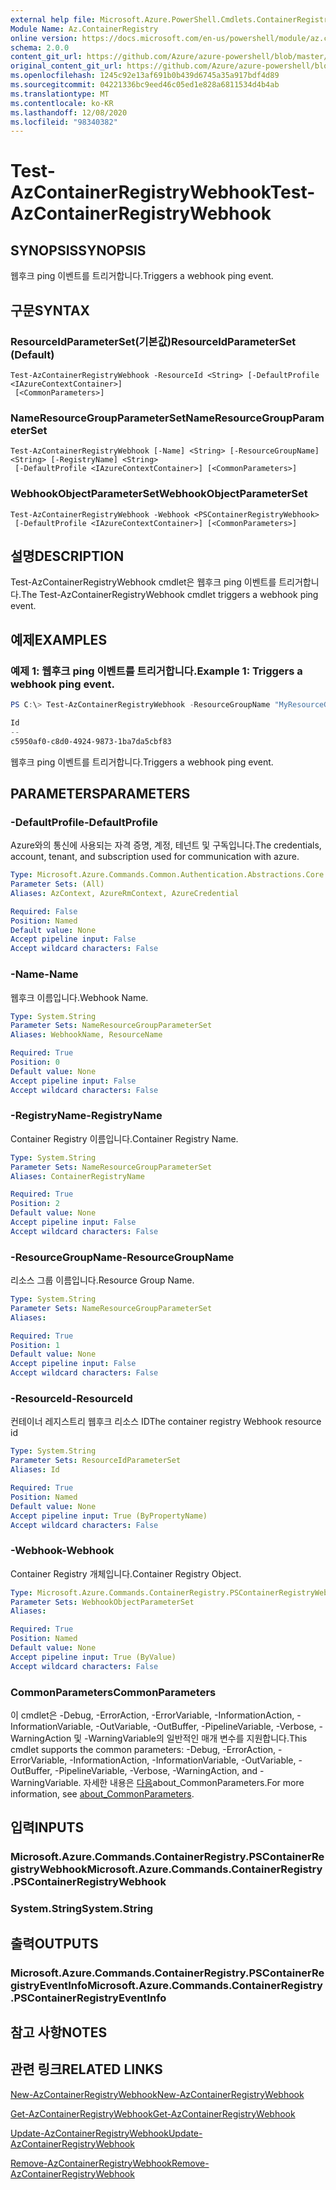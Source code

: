 ```yaml
---
external help file: Microsoft.Azure.PowerShell.Cmdlets.ContainerRegistry.dll-Help.xml
Module Name: Az.ContainerRegistry
online version: https://docs.microsoft.com/en-us/powershell/module/az.containerregistry/test-azcontainerregistrywebhook
schema: 2.0.0
content_git_url: https://github.com/Azure/azure-powershell/blob/master/src/ContainerRegistry/ContainerRegistry/help/Test-AzContainerRegistryWebhook.md
original_content_git_url: https://github.com/Azure/azure-powershell/blob/master/src/ContainerRegistry/ContainerRegistry/help/Test-AzContainerRegistryWebhook.md
ms.openlocfilehash: 1245c92e13af691b0b439d6745a35a917bdf4d89
ms.sourcegitcommit: 04221336bc9eed46c05ed1e828a6811534d4b4ab
ms.translationtype: MT
ms.contentlocale: ko-KR
ms.lasthandoff: 12/08/2020
ms.locfileid: "98340382"
---
```

# <span data-ttu-id="d4a93-101">Test-AzContainerRegistryWebhook</span><span class="sxs-lookup"><span data-stu-id="d4a93-101">Test-AzContainerRegistryWebhook</span></span>

## <span data-ttu-id="d4a93-102">SYNOPSIS</span><span class="sxs-lookup"><span data-stu-id="d4a93-102">SYNOPSIS</span></span>
<span data-ttu-id="d4a93-103">웹후크 ping 이벤트를 트리거합니다.</span><span class="sxs-lookup"><span data-stu-id="d4a93-103">Triggers a webhook ping event.</span></span>

## <span data-ttu-id="d4a93-104">구문</span><span class="sxs-lookup"><span data-stu-id="d4a93-104">SYNTAX</span></span>

### <span data-ttu-id="d4a93-105">ResourceIdParameterSet(기본값)</span><span class="sxs-lookup"><span data-stu-id="d4a93-105">ResourceIdParameterSet (Default)</span></span>
```
Test-AzContainerRegistryWebhook -ResourceId <String> [-DefaultProfile <IAzureContextContainer>]
 [<CommonParameters>]
```

### <span data-ttu-id="d4a93-106">NameResourceGroupParameterSet</span><span class="sxs-lookup"><span data-stu-id="d4a93-106">NameResourceGroupParameterSet</span></span>
```
Test-AzContainerRegistryWebhook [-Name] <String> [-ResourceGroupName] <String> [-RegistryName] <String>
 [-DefaultProfile <IAzureContextContainer>] [<CommonParameters>]
```

### <span data-ttu-id="d4a93-107">WebhookObjectParameterSet</span><span class="sxs-lookup"><span data-stu-id="d4a93-107">WebhookObjectParameterSet</span></span>
```
Test-AzContainerRegistryWebhook -Webhook <PSContainerRegistryWebhook>
 [-DefaultProfile <IAzureContextContainer>] [<CommonParameters>]
```

## <span data-ttu-id="d4a93-108">설명</span><span class="sxs-lookup"><span data-stu-id="d4a93-108">DESCRIPTION</span></span>
<span data-ttu-id="d4a93-109">Test-AzContainerRegistryWebhook cmdlet은 웹후크 ping 이벤트를 트리거합니다.</span><span class="sxs-lookup"><span data-stu-id="d4a93-109">The Test-AzContainerRegistryWebhook cmdlet triggers a webhook ping event.</span></span>

## <span data-ttu-id="d4a93-110">예제</span><span class="sxs-lookup"><span data-stu-id="d4a93-110">EXAMPLES</span></span>

### <span data-ttu-id="d4a93-111">예제 1: 웹후크 ping 이벤트를 트리거합니다.</span><span class="sxs-lookup"><span data-stu-id="d4a93-111">Example 1: Triggers a webhook ping event.</span></span>
```powershell
PS C:\> Test-AzContainerRegistryWebhook -ResourceGroupName "MyResourceGroup" -RegistryName "MyRegistry" -Name "webhook001"

Id
--
c5950af0-c8d0-4924-9873-1ba7da5cbf83
```

<span data-ttu-id="d4a93-112">웹후크 ping 이벤트를 트리거합니다.</span><span class="sxs-lookup"><span data-stu-id="d4a93-112">Triggers a webhook ping event.</span></span>

## <span data-ttu-id="d4a93-113">PARAMETERS</span><span class="sxs-lookup"><span data-stu-id="d4a93-113">PARAMETERS</span></span>

### <span data-ttu-id="d4a93-114">-DefaultProfile</span><span class="sxs-lookup"><span data-stu-id="d4a93-114">-DefaultProfile</span></span>
<span data-ttu-id="d4a93-115">Azure와의 통신에 사용되는 자격 증명, 계정, 테넌트 및 구독입니다.</span><span class="sxs-lookup"><span data-stu-id="d4a93-115">The credentials, account, tenant, and subscription used for communication with azure.</span></span>

```yaml
Type: Microsoft.Azure.Commands.Common.Authentication.Abstractions.Core.IAzureContextContainer
Parameter Sets: (All)
Aliases: AzContext, AzureRmContext, AzureCredential

Required: False
Position: Named
Default value: None
Accept pipeline input: False
Accept wildcard characters: False
```

### <span data-ttu-id="d4a93-116">-Name</span><span class="sxs-lookup"><span data-stu-id="d4a93-116">-Name</span></span>
<span data-ttu-id="d4a93-117">웹후크 이름입니다.</span><span class="sxs-lookup"><span data-stu-id="d4a93-117">Webhook Name.</span></span>

```yaml
Type: System.String
Parameter Sets: NameResourceGroupParameterSet
Aliases: WebhookName, ResourceName

Required: True
Position: 0
Default value: None
Accept pipeline input: False
Accept wildcard characters: False
```

### <span data-ttu-id="d4a93-118">-RegistryName</span><span class="sxs-lookup"><span data-stu-id="d4a93-118">-RegistryName</span></span>
<span data-ttu-id="d4a93-119">Container Registry 이름입니다.</span><span class="sxs-lookup"><span data-stu-id="d4a93-119">Container Registry Name.</span></span>

```yaml
Type: System.String
Parameter Sets: NameResourceGroupParameterSet
Aliases: ContainerRegistryName

Required: True
Position: 2
Default value: None
Accept pipeline input: False
Accept wildcard characters: False
```

### <span data-ttu-id="d4a93-120">-ResourceGroupName</span><span class="sxs-lookup"><span data-stu-id="d4a93-120">-ResourceGroupName</span></span>
<span data-ttu-id="d4a93-121">리소스 그룹 이름입니다.</span><span class="sxs-lookup"><span data-stu-id="d4a93-121">Resource Group Name.</span></span>

```yaml
Type: System.String
Parameter Sets: NameResourceGroupParameterSet
Aliases:

Required: True
Position: 1
Default value: None
Accept pipeline input: False
Accept wildcard characters: False
```

### <span data-ttu-id="d4a93-122">-ResourceId</span><span class="sxs-lookup"><span data-stu-id="d4a93-122">-ResourceId</span></span>
<span data-ttu-id="d4a93-123">컨테이너 레지스트리 웹후크 리소스 ID</span><span class="sxs-lookup"><span data-stu-id="d4a93-123">The container registry Webhook resource id</span></span>

```yaml
Type: System.String
Parameter Sets: ResourceIdParameterSet
Aliases: Id

Required: True
Position: Named
Default value: None
Accept pipeline input: True (ByPropertyName)
Accept wildcard characters: False
```

### <span data-ttu-id="d4a93-124">-Webhook</span><span class="sxs-lookup"><span data-stu-id="d4a93-124">-Webhook</span></span>
<span data-ttu-id="d4a93-125">Container Registry 개체입니다.</span><span class="sxs-lookup"><span data-stu-id="d4a93-125">Container Registry Object.</span></span>

```yaml
Type: Microsoft.Azure.Commands.ContainerRegistry.PSContainerRegistryWebhook
Parameter Sets: WebhookObjectParameterSet
Aliases:

Required: True
Position: Named
Default value: None
Accept pipeline input: True (ByValue)
Accept wildcard characters: False
```

### <span data-ttu-id="d4a93-126">CommonParameters</span><span class="sxs-lookup"><span data-stu-id="d4a93-126">CommonParameters</span></span>
<span data-ttu-id="d4a93-127">이 cmdlet은 -Debug, -ErrorAction, -ErrorVariable, -InformationAction, -InformationVariable, -OutVariable, -OutBuffer, -PipelineVariable, -Verbose, -WarningAction 및 -WarningVariable의 일반적인 매개 변수를 지원합니다.</span><span class="sxs-lookup"><span data-stu-id="d4a93-127">This cmdlet supports the common parameters: -Debug, -ErrorAction, -ErrorVariable, -InformationAction, -InformationVariable, -OutVariable, -OutBuffer, -PipelineVariable, -Verbose, -WarningAction, and -WarningVariable.</span></span> <span data-ttu-id="d4a93-128">자세한 내용은 [다음](http://go.microsoft.com/fwlink/?LinkID=113216)about_CommonParameters.</span><span class="sxs-lookup"><span data-stu-id="d4a93-128">For more information, see [about_CommonParameters](http://go.microsoft.com/fwlink/?LinkID=113216).</span></span>

## <span data-ttu-id="d4a93-129">입력</span><span class="sxs-lookup"><span data-stu-id="d4a93-129">INPUTS</span></span>

### <span data-ttu-id="d4a93-130">Microsoft.Azure.Commands.ContainerRegistry.PSContainerRegistryWebhook</span><span class="sxs-lookup"><span data-stu-id="d4a93-130">Microsoft.Azure.Commands.ContainerRegistry.PSContainerRegistryWebhook</span></span>

### <span data-ttu-id="d4a93-131">System.String</span><span class="sxs-lookup"><span data-stu-id="d4a93-131">System.String</span></span>

## <span data-ttu-id="d4a93-132">출력</span><span class="sxs-lookup"><span data-stu-id="d4a93-132">OUTPUTS</span></span>

### <span data-ttu-id="d4a93-133">Microsoft.Azure.Commands.ContainerRegistry.PSContainerRegistryEventInfo</span><span class="sxs-lookup"><span data-stu-id="d4a93-133">Microsoft.Azure.Commands.ContainerRegistry.PSContainerRegistryEventInfo</span></span>

## <span data-ttu-id="d4a93-134">참고 사항</span><span class="sxs-lookup"><span data-stu-id="d4a93-134">NOTES</span></span>

## <span data-ttu-id="d4a93-135">관련 링크</span><span class="sxs-lookup"><span data-stu-id="d4a93-135">RELATED LINKS</span></span>

[<span data-ttu-id="d4a93-136">New-AzContainerRegistryWebhook</span><span class="sxs-lookup"><span data-stu-id="d4a93-136">New-AzContainerRegistryWebhook</span></span>](New-AzContainerRegistryWebhook.md)

[<span data-ttu-id="d4a93-137">Get-AzContainerRegistryWebhook</span><span class="sxs-lookup"><span data-stu-id="d4a93-137">Get-AzContainerRegistryWebhook</span></span>](Get-AzContainerRegistryWebhook.md)

[<span data-ttu-id="d4a93-138">Update-AzContainerRegistryWebhook</span><span class="sxs-lookup"><span data-stu-id="d4a93-138">Update-AzContainerRegistryWebhook</span></span>](Update-AzContainerRegistryWebhook.md)

[<span data-ttu-id="d4a93-139">Remove-AzContainerRegistryWebhook</span><span class="sxs-lookup"><span data-stu-id="d4a93-139">Remove-AzContainerRegistryWebhook</span></span>](Remove-AzContainerRegistryWebhook.md)
